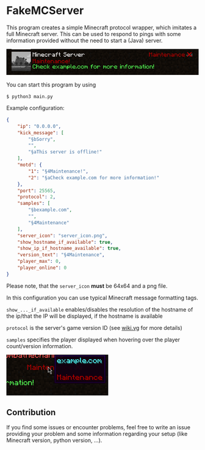 # FakeMCServer

This program creates a simple Minecraft protocol wrapper, which imitates a full Minecraft server. This can be used to respond to pings with some information provided without the need to start a (Java) server.

![Overview](https://raw.githubusercontent.com/ZockerSK/FakeMCServerImages/main/overview.png)

You can start this program by using
```
$ python3 main.py
```

Example configuration:
```json
{
    "ip": "0.0.0.0",
    "kick_message": [
        "§bSorry",
        "",
        "§aThis server is offline!"
    ],
    "motd": {
        "1": "§4Maintenance!",
        "2": "§aCheck example.com for more information!"
    },
    "port": 25565,
    "protocol": 2,
    "samples": [
        "§bexample.com",
        "",
        "§4Maintenance"
    ],
    "server_icon": "server_icon.png",
    "show_hostname_if_available": true,
    "show_ip_if_hostname_available": true,
    "version_text": "§4Maintenance",
    "player_max": 0,
    "player_online": 0
}
```
Please note, that the `server_icon` **must** be 64x64 and a png file.

In this configuration you can use typical Minecraft message formatting tags.

`show_..._if_available` enables/disables the resolution of the hostname of the ip/that the IP will be displayed, if the hostname is available

`protocol` is the server's game version ID (see [wiki.vg](https://wiki.vg/Protocol_version_numbers) for more details)

`samples` specifies the player displayed when hovering over the player count/version information.

![Samples](https://raw.githubusercontent.com/ZockerSK/FakeMCServerImages/main/samples.png)

## Contribution
If you find some issues or encounter problems, feel free to write an issue providing your problem and some information regarding your setup (like Minecraft version, python version, ...).
